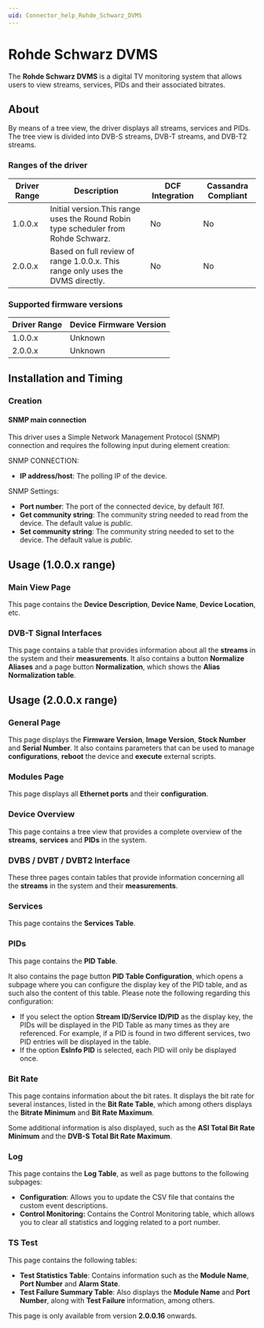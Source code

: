 ```yaml
---
uid: Connector_help_Rohde_Schwarz_DVMS
---
```


# Rohde Schwarz DVMS

The **Rohde Schwarz DVMS** is a digital TV monitoring system that allows users to view streams, services, PIDs and their associated bitrates.

## About

By means of a tree view, the driver displays all streams, services and PIDs. The tree view is divided into DVB-S streams, DVB-T streams, and DVB-T2 streams.

### Ranges of the driver

| **Driver Range** | **Description**                                                                    | **DCF Integration** | **Cassandra Compliant** |
|------------------|------------------------------------------------------------------------------------|---------------------|-------------------------|
| 1.0.0.x          | Initial version.This range uses the Round Robin type scheduler from Rohde Schwarz. | No                  | No                      |
| 2.0.0.x          | Based on full review of range 1.0.0.x. This range only uses the DVMS directly.     | No                  | No                      |

### Supported firmware versions

| **Driver Range** | **Device Firmware Version** |
|------------------|-----------------------------|
| 1.0.0.x          | Unknown                     |
| 2.0.0.x          | Unknown                     |

## Installation and Timing

### Creation

#### SNMP main connection

This driver uses a Simple Network Management Protocol (SNMP) connection and requires the following input during element creation:

SNMP CONNECTION:

- **IP address/host**: The polling IP of the device.

SNMP Settings:

- **Port number**: The port of the connected device, by default *161*.
- **Get community string**: The community string needed to read from the device. The default value is *public*.
- **Set community string**: The community string needed to set to the device. The default value is *public.*

## Usage (1.0.0.x range)

### Main View Page

This page contains the **Device Description**, **Device Name**, **Device Location**, etc.

### DVB-T Signal Interfaces

This page contains a table that provides information about all the **streams** in the system and their **measurements**. It also contains a button **Normalize Aliases** and a page button **Normalization**, which shows the **Alias Normalization table**.

## Usage (2.0.0.x range)

### General Page

This page displays the **Firmware Version**, **Image Version**, **Stock Number** and **Serial Number**. It also contains parameters that can be used to manage **configurations**, **reboot** the device and **execute** external scripts.

### Modules Page

This page displays all **Ethernet ports** and their **configuration**.

### Device Overview

This page contains a tree view that provides a complete overview of the **streams**, **services** and **PIDs** in the system.

### DVBS / DVBT / DVBT2 Interface

These three pages contain tables that provide information concerning all the **streams** in the system and their **measurements**.

### Services

This page contains the **Services Table**.

### PIDs

This page contains the **PID Table**.

It also contains the page button **PID Table Configuration**, which opens a subpage where you can configure the display key of the PID table, and as such also the content of this table. Please note the following regarding this configuration:

- If you select the option **Stream ID/Service ID/PID** as the display key, the PIDs will be displayed in the PID Table as many times as they are referenced. For example, if a PID is found in two different services, two PID entries will be displayed in the table.
- If the option **EsInfo PID** is selected, each PID will only be displayed once.

### Bit Rate

This page contains information about the bit rates. It displays the bit rate for several instances, listed in the **Bit Rate Table**, which among others displays the **Bitrate Minimum** and **Bit Rate Maximum**.

Some additional information is also displayed, such as the **ASI Total Bit Rate Minimum** and the **DVB-S Total Bit Rate Maximum**.

### Log

This page contains the **Log Table**, as well as page buttons to the following subpages:

- **Configuration**: Allows you to update the CSV file that contains the custom event descriptions.
- **Control Monitoring:** Contains the Control Monitoring table, which allows you to clear all statistics and logging related to a port number.

### TS Test

This page contains the following tables:

- **Test Statistics Table**: Contains information such as the **Module Name**, **Port Number** and **Alarm State**.
- **Test Failure Summary Table**: Also displays the **Module Name** and **Port Number**, along with **Test Failure** information, among others.

This page is only available from version **2.0.0.16** onwards.
